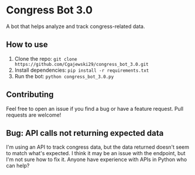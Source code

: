 # Congress Bot 3.0
A bot that helps analyze and track congress-related data.

## How to use
1. Clone the repo: `git clone https://github.com/Cgajewski29/congress_bot_3.0.git`
2. Install dependencies: `pip install -r requirements.txt`
3. Run the bot: `python congress_bot_3.0.py`

## Contributing
Feel free to open an issue if you find a bug or have a feature request. Pull requests are welcome!

## Bug: API calls not returning expected data

I'm using an API to track congress data, but the data returned doesn't seem to match what's expected. I think it may be an issue with the endpoint, but I'm not sure how to fix it. Anyone have experience with APIs in Python who can help?
